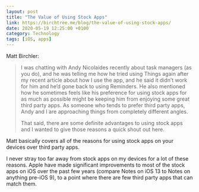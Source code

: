 ```yaml
--- 
layout: post 
title: "The Value of Using Stock Apps" 
link: https://birchtree.me/blog/the-value-of-using-stock-apps/
date: 2020-05-19 12:25:00 +0100 
category: Technology 
tags: [iOS, apps] 
--- 
```


Matt Birchler:

>I was chatting with Andy Nicolaides recently about task managers (as you do), and he was telling me how he tried using Things again after my recent article about how I use the app, and he said it didn’t work for him and he’d gone back to using Reminders. He also mentioned how he sometimes feels like his preference for using stock apps for as much as possible might be keeping him from enjoying some great third party apps. As someone who tends to prefer third party apps, Andy and I are approaching things from completely different angles.
>
>That said, there are some definite advantages to using stock apps and I wanted to give those reasons a quick shout out here.

Matt basically covers all of the reasons for using stock apps on your devices over third party apps. 

I never stray too far away from stock apps on my devices for a lot of these reasons. Apple have made significant improvements to most of the stock apps on iOS over the past few years (compare Notes on iOS 13 to Notes on anything pre-iOS 9), to a point where there are few third party apps that can match them.
